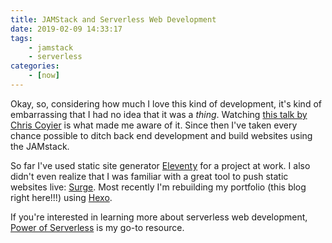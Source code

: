 ```yaml
---
title: JAMStack and Serverless Web Development
date: 2019-02-09 14:33:17
tags:
    - jamstack
    - serverless
categories:
    - [now]
---
```

Okay, so, considering how much I love this kind of development, it's kind of embarrassing that I had no idea that it was a *thing*. Watching [this talk by Chris Coyier](https://www.youtube.com/watch?v=vXJpOHz3_sY) is what made me aware of it. Since then I've taken every chance possible to ditch back end development and build websites using the JAMstack.

So far I've used static site generator [Eleventy](https://www.11ty.io/) for a project at work. I also didn't even realize that I was familiar with a great tool to push static websites live: [Surge](https://surge.sh). Most recently I'm rebuilding my portfolio (this blog right here!!!) using [Hexo](https://hexo.io).

If you're interested in learning more about serverless web development, [Power of Serverless](https://thepowerofserverless.info/) is my go-to resource.
